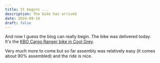 ```yaml
---
title: It begins ...
description: The bike has arrived
date: 2024-09-10
draft: false
---
```

And now I guess the blog can really begin. The bike was delivered today. It's the [KBO Cargo Ranger bike in Cool Grey](https://kbobike.com/products/electric-cargo-bike-ranger).

Very much more to come but so far assembly was relatively easy (it comes about 90% assembled) and the ride is nice.
